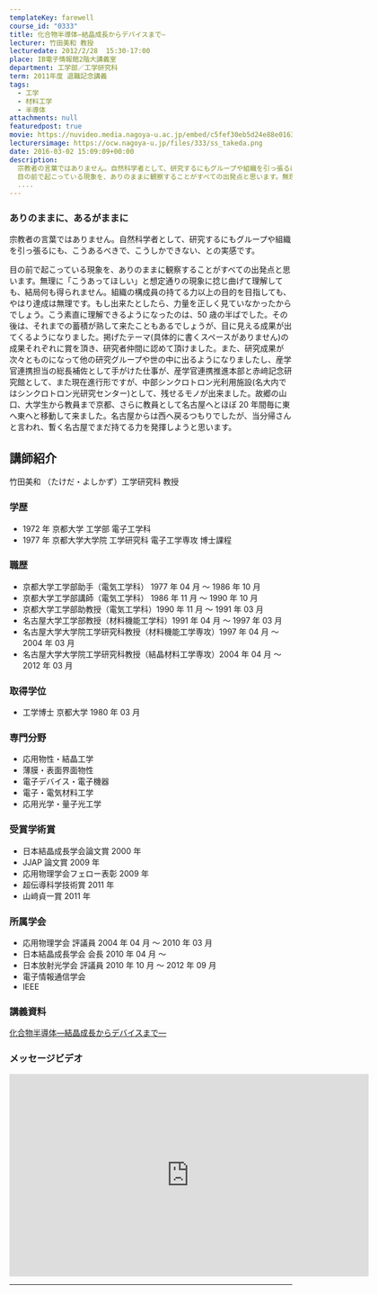```yaml
---
templateKey: farewell
course_id: "0333"
title: 化合物半導体—結晶成長からデバイスまで—
lecturer: 竹田美和 教授
lecturedate: 2012/2/28  15:30-17:00
place: IB電子情報館2階大講義室
department: 工学部／工学研究科
term: 2011年度 退職記念講義
tags:
  - 工学
  - 材料工学
  - 半導体
attachments: null
featuredpost: true
movie: https://nuvideo.media.nagoya-u.ac.jp/embed/c5fef30eb5d24e88e0163694ca8d480301d5b86c
lecturersimage: https://ocw.nagoya-u.jp/files/333/ss_takeda.png
date: 2016-03-02 15:09:09+00:00
description:
  宗教者の言葉ではありません。自然科学者として、研究するにもグループや組織を引っ張るにも、こうあるべきで、こうしかできない、との実感です。
  目の前で起こっている現象を、ありのままに観察することがすべての出発点と思います。無理に「こうあってほしい」と想定通りの現象に捻じ曲げて理解しても、結局何も得られません。組織の構成員の持てる力以上の目的を目指しても、やはり達成は無理です。もし出来たとしたら
  ....
---
```


### ありのままに、あるがままに

宗教者の言葉ではありません。自然科学者として、研究するにもグループや組織を引っ張るにも、こうあるべきで、こうしかできない、との実感です。

目の前で起こっている現象を、ありのままに観察することがすべての出発点と思います。無理に「こうあってほしい」と想定通りの現象に捻じ曲げて理解しても、結局何も得られません。組織の構成員の持てる力以上の目的を目指しても、やはり達成は無理です。もし出来たとしたら、力量を正しく見ていなかったからでしょう。こう素直に理解できるようになったのは、50 歳の半ばでした。その後は、それまでの蓄積が熟して来たこともあるでしょうが、目に見える成果が出てくるようになりました。掲げたテーマ(具体的に書くスペースがありません)の成果それぞれに賞を頂き、研究者仲間に認めて頂けました。また、研究成果が次々とものになって他の研究グループや世の中に出るようになりましたし、産学官連携担当の総長補佐として手がけた仕事が、産学官連携推進本部と赤﨑記念研究館として、また現在進行形ですが、中部シンクロトロン光利用施設(名大内ではシンクロトロン光研究センター)として、残せるモノが出来ました。故郷の山口、大学生から教員まで京都、さらに教員として名古屋へとほぼ 20 年間毎に東へ東へと移動して来ました。名古屋からは西へ戻るつもりでしたが、当分帰さんと言われ、暫く名古屋でまだ持てる力を発揮しようと思います。

## 講師紹介

竹田美和 （たけだ・よしかず）工学研究科 教授

### 学歴

- 1972 年 京都大学 工学部 電子工学科
- 1977 年 京都大学大学院 工学研究科 電子工学専攻 博士課程

### 職歴

- 京都大学工学部助手（電気工学科） 1977 年 04 月 〜 1986 年 10 月
- 京都大学工学部講師（電気工学科） 1986 年 11 月 〜 1990 年 10 月
- 京都大学工学部助教授（電気工学科）1990 年 11 月 〜 1991 年 03 月
- 名古屋大学工学部教授（材料機能工学科）1991 年 04 月 〜 1997 年 03 月
- 名古屋大学大学院工学研究科教授（材料機能工学専攻）1997 年 04 月 〜 2004 年 03 月
- 名古屋大学大学院工学研究科教授（結晶材料工学専攻）2004 年 04 月 〜 2012 年 03 月

### 取得学位

- 工学博士 京都大学 1980 年 03 月

### 専門分野

- 応用物性・結晶工学
- 薄膜・表面界面物性
- 電子デバイス・電子機器
- 電子・電気材料工学
- 応用光学・量子光工学

### 受賞学術賞

- 日本結晶成長学会論文賞 2000 年
- JJAP 論文賞 2009 年
- 応用物理学会フェロー表彰 2009 年
- 超伝導科学技術賞 2011 年
- 山&#xFA11;貞一賞 2011 年

### 所属学会

- 応用物理学会 評議員 2004 年 04 月 〜 2010 年 03 月
- 日本結晶成長学会 会長 2010 年 04 月 〜
- 日本放射光学会 評議員 2010 年 10 月 〜 2012 年 09 月
- 電子情報通信学会
- IEEE

### 講義資料

[化合物半導体—結晶成長からデバイスまで—](https://ocw.nagoya-u.jp/files/333/takeda_2011_kai.pdf)

### メッセージビデオ

<iframe src="https://nuvideo.media.nagoya-u.ac.jp/embed/eec882651ded419c8b3c699b41854228f035d077" width="640" height="360" frameborder="0" allowfullscreen></iframe>

---
